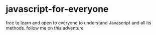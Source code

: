# javascript-for-everyone
free to learn and open to everyone to understand Javascript and all its methods.
follow me on this adventure